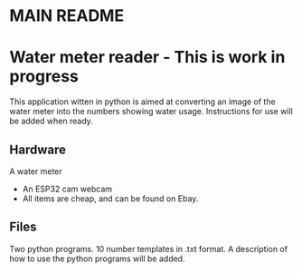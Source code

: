 # MAIN README

Water meter reader - This is work in progress
=============================================

This application witten in python is aimed at converting an image of the water meter into the numbers showing water usage.
Instructions for use will be added when ready.

Hardware
--------
A water meter
* An ESP32 cam webcam
* All items are cheap, and can be found on Ebay.

Files
-----
Two python programs.
10 number templates in .txt format.
A description of how to use the python programs will be added.